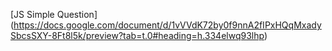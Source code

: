 [JS Simple Question] (https://docs.google.com/document/d/1vVVdK72by0f9nnA2fIPxHQqMxadySbcsSXY-8Ft8l5k/preview?tab=t.0#heading=h.334elwq93lhp)
